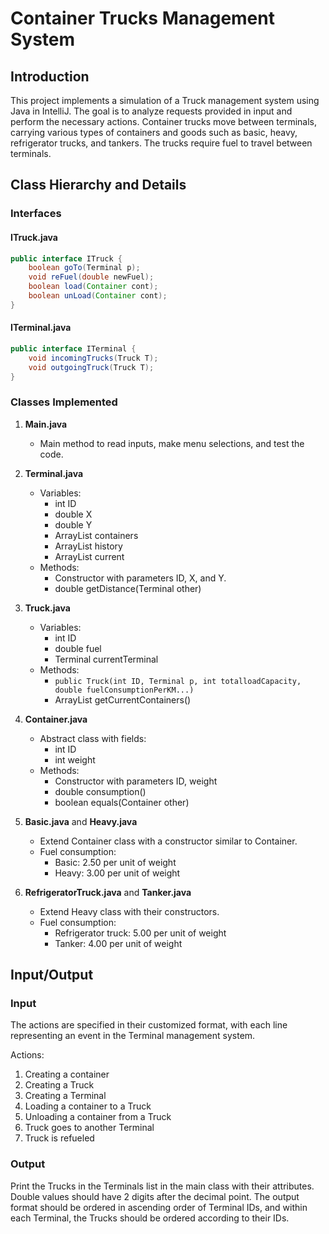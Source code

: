 # Container Trucks Management System

## Introduction
This project implements a simulation of a Truck management system using Java in IntelliJ. The goal is to analyze requests provided in input and perform the necessary actions. Container trucks move between terminals, carrying various types of containers and goods such as basic, heavy, refrigerator trucks, and tankers. The trucks require fuel to travel between terminals.

## Class Hierarchy and Details

### Interfaces
#### ITruck.java
```java
public interface ITruck {
    boolean goTo(Terminal p);
    void reFuel(double newFuel);
    boolean load(Container cont);
    boolean unLoad(Container cont);
}
```
#### ITerminal.java
```java
public interface ITerminal {
    void incomingTrucks(Truck T);
    void outgoingTruck(Truck T);
}
```

### Classes Implemented
1. **Main.java**
   - Main method to read inputs, make menu selections, and test the code.

2. **Terminal.java**
   - Variables:
     - int ID
     - double X
     - double Y
     - ArrayList<Container> containers
     - ArrayList<Truck> history
     - ArrayList<Truck> current
   - Methods:
     - Constructor with parameters ID, X, and Y.
     - double getDistance(Terminal other)

3. **Truck.java**
   - Variables:
     - int ID
     - double fuel
     - Terminal currentTerminal
   - Methods:
     - `public Truck(int ID, Terminal p, int totalloadCapacity, double fuelConsumptionPerKM...)`
     - ArrayList<Container> getCurrentContainers()

4. **Container.java**
   - Abstract class with fields:
     - int ID
     - int weight
   - Methods:
     - Constructor with parameters ID, weight
     - double consumption()
     - boolean equals(Container other)

5. **Basic.java** and **Heavy.java**
   - Extend Container class with a constructor similar to Container.
   - Fuel consumption:
     - Basic: 2.50 per unit of weight
     - Heavy: 3.00 per unit of weight

6. **RefrigeratorTruck.java** and **Tanker.java**
   - Extend Heavy class with their constructors.
   - Fuel consumption:
     - Refrigerator truck: 5.00 per unit of weight
     - Tanker: 4.00 per unit of weight

## Input/Output

### Input
The actions are specified in their customized format, with each line representing an event in the Terminal management system.

Actions:
1. Creating a container
2. Creating a Truck
3. Creating a Terminal
4. Loading a container to a Truck
5. Unloading a container from a Truck
6. Truck goes to another Terminal
7. Truck is refueled

### Output
Print the Trucks in the Terminals list in the main class with their attributes. Double values should have 2 digits after the decimal point. The output format should be ordered in ascending order of Terminal IDs, and within each Terminal, the Trucks should be ordered according to their IDs.
